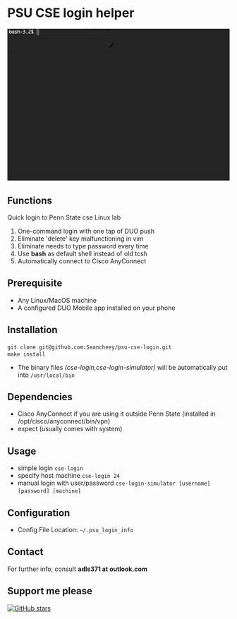 PSU CSE login helper
===

![](demo/demo.gif)

Functions
---

Quick login to Penn State cse Linux lab

1. One-command login with one tap of DUO push
2. Eliminate 'delete' key malfunctioning in vim
3. Eliminate needs to type password every time
4. Use **bash** as default shell instead of old tcsh
5. Automatically connect to Cisco AnyConnect

Prerequisite
---
* Any Linux/MacOS machine
* A configured DUO Mobile app installed on your phone

Installation
---
```
git clone git@github.com:Seancheey/psu-cse-login.git
make install
```
* The binary files *(cse-login,cse-login-simulator)* will be automatically put into `/usr/local/bin`

Dependencies
---
* Cisco AnyConnect if you are using it outside Penn State (installed in /opt/cisco/anyconnect/bin/vpn)
* expect (usually comes with system)

Usage
---
* simple login `cse-login`
* specify host machine `cse-login 24`
* manual login with user/password `cse-login-simulator [username] [password] [machine]`

Configuration
---
* Config File Location: `~/.psu_login_info`

Contact
---

For further info, consult **adls371 at outlook.com**

Support me please
---

[![GitHub stars](https://img.shields.io/github/stars/SeanCheey/psu-cse-login.svg?style=social&label=Star)](#)


